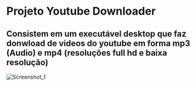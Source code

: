 <h1>Projeto Youtube Downloader </h1>

<h2>Consistem em um executável desktop que faz donwload de videos do youtube em forma mp3 (Audio) e mp4 (resoluções full hd e baixa resolução) </h2>

![Screenshot_1](https://user-images.githubusercontent.com/65437607/145722890-7f43b0d1-408a-49e4-8c38-9559be25f23f.png)
